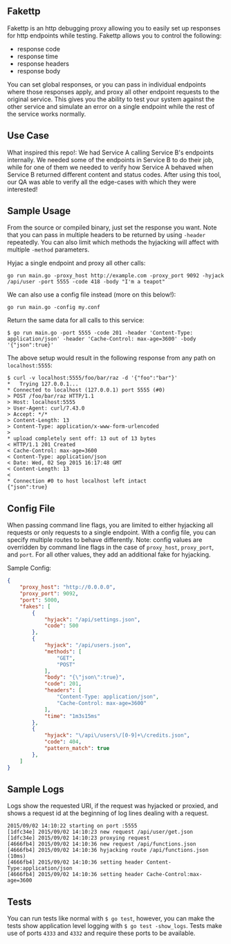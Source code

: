 Fakettp
--------

Fakettp is an http debugging proxy allowing you to easily set up responses for http endpoints while testing. Fakettp allows you to control the following:
  - response code
  - response time
  - response headers
  - response body

You can set global responses, or you can pass in individual endpoints where those responses apply, and proxy all other endpoint requests to the original service. This gives you the ability to test your system against the other service and simulate an error on a single endpoint while the rest of the service works normally.

Use Case
--------

What inspired this repo!: We had Service A calling Service B's endpoints internally. We needed some of the endpoints in Service B to do their job, while for one of them we needed to verify how Service A behaved when Service B returned different content and status codes. After using this tool, our QA was able to verify all the edge-cases with which they were interested!

Sample Usage
------------

From the source or compiled binary, just set the response you want. Note that you can pass in multiple headers to be returned by using `-header` repeatedly. You can also limit which methods the hyjacking will affect with multiple `-method` parameters.


Hyjac a single endpoint and proxy all other calls:
```
go run main.go -proxy_host http://example.com -proxy_port 9092 -hyjack /api/user -port 5555 -code 418 -body "I'm a teapot"
```

We can also use a config file instead (more on this below!):
```
go run main.go -config my.conf
```

Return the same data for all calls to this service:
```
$ go run main.go -port 5555 -code 201 -header 'Content-Type: application/json' -header 'Cache-Control: max-age=3600' -body '{"json":true}'
```

The above setup would result in the following response from any path on `localhost:5555`:
```
$ curl -v localhost:5555/foo/bar/raz -d '{"foo":"bar"}'
*   Trying 127.0.0.1...
* Connected to localhost (127.0.0.1) port 5555 (#0)
> POST /foo/bar/raz HTTP/1.1
> Host: localhost:5555
> User-Agent: curl/7.43.0
> Accept: */*
> Content-Length: 13
> Content-Type: application/x-www-form-urlencoded
>
* upload completely sent off: 13 out of 13 bytes
< HTTP/1.1 201 Created
< Cache-Control: max-age=3600
< Content-Type: application/json
< Date: Wed, 02 Sep 2015 16:17:48 GMT
< Content-Length: 13
<
* Connection #0 to host localhost left intact
{"json":true}
```

Config File
-----------

When passing command line flags, you are limited to either hyjacking all requests or only requests to a single endpoint. With a config file, you can specify multiple routes to behave differently. Note: config values are overridden by command line flags in the case of `proxy_host`, `proxy_port`, and `port`. For all other values, they add an additional fake for hyjacking.

Sample Config:
```json
{
    "proxy_host": "http://0.0.0.0",
    "proxy_port": 9092,
    "port": 5000,
    "fakes": [
        {
            "hyjack": "/api/settings.json",
            "code": 500
        },
        {
            "hyjack": "/api/users.json",
            "methods": [
                "GET",
                "POST"
            ],
            "body": "{\"json\":true}",
            "code": 201,
            "headers": [
                "Content-Type: application/json",
                "Cache-Control: max-age=3600"
            ],
            "time": "1m3s15ms"
        },
        {
            "hyjack": "\/api\/users\/[0-9]+\/credits.json",
            "code": 404,
            "pattern_match": true
        },
    ]
}
```

Sample Logs
-----------

Logs show the requested URI, if the request was hyjacked or proxied, and shows a request id at the beginning of log lines dealing with a request.

```
2015/09/02 14:10:22 starting on port :5555
[1dfc34e] 2015/09/02 14:10:23 new request /api/user/get.json
[1dfc34e] 2015/09/02 14:10:23 proxying request
[4666fb4] 2015/09/02 14:10:36 new request /api/functions.json
[4666fb4] 2015/09/02 14:10:36 hyjacking route /api/functions.json (10ms)
[4666fb4] 2015/09/02 14:10:36 setting header Content-Type:application/json
[4666fb4] 2015/09/02 14:10:36 setting header Cache-Control:max-age=3600
```

Tests
-----

You can run tests like normal with `$ go test`, however, you can make the tests show application level logging with `$ go test -show_logs`. Tests make use of ports `4333` and `4332` and require these ports to be available.